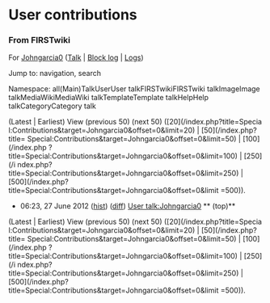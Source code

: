 

# User contributions

### From FIRSTwiki

For [Johngarcia0](/index.php?title=User:Johngarcia0&action=edit
"User:Johngarcia0" ) ([Talk](/index.php/User_talk:Johngarcia0 "User
talk:Johngarcia0" ) | [Block
log](/index.php?title=Special:Log&type=block&page=User:Johngarcia0
"Special:Log" ) | [Logs](/index.php?title=Special:Log&user=Johngarcia0
"Special:Log" ))

Jump to: navigation, search

Namespace:  all(Main)TalkUserUser talkFIRSTwikiFIRSTwiki talkImageImage
talkMediaWikiMediaWiki talkTemplateTemplate talkHelpHelp talkCategoryCategory
talk

(Latest | Earliest) View (previous 50) (next 50) ([20](/index.php?title=Specia
l:Contributions&target=Johngarcia0&offset=0&limit=20) | [50](/index.php?title=
Special:Contributions&target=Johngarcia0&offset=0&limit=50) | [100](/index.php
?title=Special:Contributions&target=Johngarcia0&offset=0&limit=100) | [250](/i
ndex.php?title=Special:Contributions&target=Johngarcia0&offset=0&limit=250) | 
[500](/index.php?title=Special:Contributions&target=Johngarcia0&offset=0&limit
=500)).

  * 06:23, 27 June 2012 ([hist](/index.php?title=User_talk:Johngarcia0&action=history "User talk:Johngarcia0" )) ([diff](/index.php?title=User_talk:Johngarcia0&diff=prev&oldid=172150 "User talk:Johngarcia0" )) [User talk:Johngarcia0](/index.php/User_talk:Johngarcia0 "User talk:Johngarcia0" ) ** (top)**

(Latest | Earliest) View (previous 50) (next 50) ([20](/index.php?title=Specia
l:Contributions&target=Johngarcia0&offset=0&limit=20) | [50](/index.php?title=
Special:Contributions&target=Johngarcia0&offset=0&limit=50) | [100](/index.php
?title=Special:Contributions&target=Johngarcia0&offset=0&limit=100) | [250](/i
ndex.php?title=Special:Contributions&target=Johngarcia0&offset=0&limit=250) | 
[500](/index.php?title=Special:Contributions&target=Johngarcia0&offset=0&limit
=500)).

